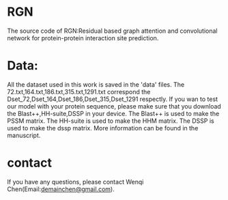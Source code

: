 # RGN
The source code of RGN:Residual based graph attention and convolutional network for protein-protein interaction site prediction.

# Data:
All the dataset used in this work is saved in the 'data' files. The 72.txt,164.txt,186.txt,315.txt,1291.txt correspond the Dset_72,Dset_164,Dset_186,Dset_315,Dset_1291 respectly.
If you wan to test our model with your protein sequence, please make sure that you download the Blast++,HH-suite,DSSP in your device.
The Blast++ is used to make the PSSM matrix. The HH-suite is used to make the HHM matrix. The DSSP is used to make the dssp matrix. More information can be found in the manuscript.

# contact
If you have any questions, please contact Wenqi Chen(Email:demainchen@gmail.com).
